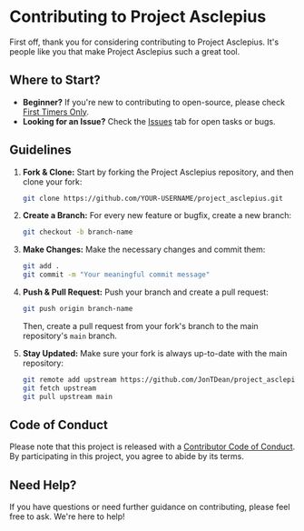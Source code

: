 # Contributing to Project Asclepius

First off, thank you for considering contributing to Project Asclepius. It's people like you that make Project Asclepius such a great tool.

## Where to Start?

- **Beginner?** If you're new to contributing to open-source, please check [First Timers Only](https://www.firsttimersonly.com/).
- **Looking for an Issue?** Check the [Issues](https://github.com/JonTDean/project_asclepius/issues) tab for open tasks or bugs.

## Guidelines

1. **Fork & Clone:** Start by forking the Project Asclepius repository, and then clone your fork:

    ```bash
    git clone https://github.com/YOUR-USERNAME/project_asclepius.git
    ```

2. **Create a Branch:** For every new feature or bugfix, create a new branch:

    ```bash
    git checkout -b branch-name
    ```

3. **Make Changes:** Make the necessary changes and commit them:

    ```bash
    git add .
    git commit -m "Your meaningful commit message"
    ```

4. **Push & Pull Request:** Push your branch and create a pull request:

    ```bash
    git push origin branch-name
    ```

   Then, create a pull request from your fork's branch to the main repository's `main` branch.

5. **Stay Updated:** Make sure your fork is always up-to-date with the main repository:

    ```bash
    git remote add upstream https://github.com/JonTDean/project_asclepius.git
    git fetch upstream
    git pull upstream main
    ```

## Code of Conduct

Please note that this project is released with a [Contributor Code of Conduct](https://www.contributor-covenant.org/version/2/0/code_of_conduct/). By participating in this project, you agree to abide by its terms.

## Need Help?

If you have questions or need further guidance on contributing, please feel free to ask. We're here to help!

